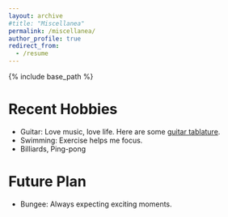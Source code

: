 ```yaml
---
layout: archive
#title: "Miscellanea"
permalink: /miscellanea/
author_profile: true
redirect_from:
  - /resume
---
```


{% include base_path %}

Recent Hobbies
======
<!--* Geek: Technology makes future, here is my [CSDN Blog](https://dwgan.blog.csdn.net/)
-->
* Guitar: Love music, love life. Here are some [guitar tablature](../music/枫叶城2019.pdf).
* Swimming: Exercise helps me focus.
* Billiards, Ping-pong<!--: It is interesting to do kinematic analysis.-->

Future Plan
=
* Bungee: Always expecting exciting moments.
